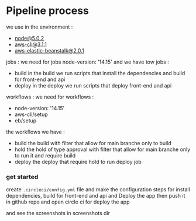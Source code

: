 # Pipeline process

we use in the environment :
- node@5.0.2
- aws-cli@3.1.1
- aws-elastic-beanstalk@2.0.1

jobs :
  we need for jobs node-version: '14.15'
  and we have tow jobs :
  - build
    in the build we run scripts that install the dependencies and build for front-end and api
  - deploy
    in the deploy we run scripts that deploy front-end and api

workflows :
  we need for workflows :
  - node-version: '14.15' 
  - aws-cli/setup
  - eb/setup  

  the workflows we have :
  - build 
    the build with filter that allow for main branche only to build 
  - hold 
    the hold of type approval with filter that allow for main branche only to run it and require build
  - deploy
    the deploy that require hold to run deploy job 

### get started

create `.circleci/config.yml` file
and make the configuration steps for install dependencies, build for front-end and api and Deploy the app
then push it in github repo and open circle ci for deploy the app

and see the screenshots in screenshots dir
